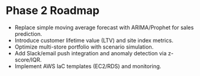 # Phase 2 Roadmap

- Replace simple moving average forecast with ARIMA/Prophet for sales prediction.
- Introduce customer lifetime value (LTV) and site index metrics.
- Optimize multi-store portfolio with scenario simulation.
- Add Slack/email push integration and anomaly detection via z-score/IQR.
- Implement AWS IaC templates (EC2/RDS) and monitoring.
